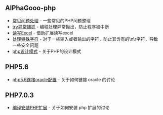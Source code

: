 ## AlPhaGooo-php

 - [常见问题处理](files/常见问题处理.md) - 一些常见的PHP问题整理
 - [try异常捕抓](files/try异常捕抓.md) - 编程处理异常抛出，防止程序被中断
 - [读写Excel](files/读写Excel.md) - 借助扩展读写excel
 - [处理特殊字符](files/处理特殊字符.md) - 对于一些输入或者输出的字符，防止其含有的\n\r字符，导致一些安全问题
 - [php设计模式](files/php设计模式.md) - 关于PHP的设计模式
 

## PHP5.6

 - [php5.6连接oracle配置](files/php5.6连接oracle配置.md) - 关于如何链接 oracle 的讨论
 

## PHP7.0.3

 - [编译安装PHP扩展](files/编译安装PHP扩展.md) - 关于如何安装 php 扩展的讨论
 
 
 
 
 


